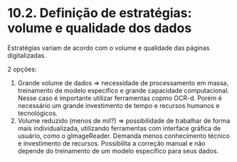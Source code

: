 # 10.2. Definição de estratégias: volume e qualidade dos dados

Estratégias variam de acordo com o volume e qualidade das páginas digitalizadas.

2 opções:

1. Grande volume de dados => necessidade de processamento em massa, treinamento de modelo específico e grande capacidade computacional. Nesse caso é importante utilizar ferramentas copmo OCR-d. Porém é necessário um grande investimento de tempo e recursos humanos e tecnológicos.
2. Volume reduzido (menos de mil?) => possibilidade de trabalhar de forma mais individualizada, utilizando ferramentas com interface gráfica de usuário, como o gImageReader. Demanda menos conhecimento técnico e investimento de recursos. Possibilita a correção manual e não depende do treinamento de um modelo específico para seus dados.